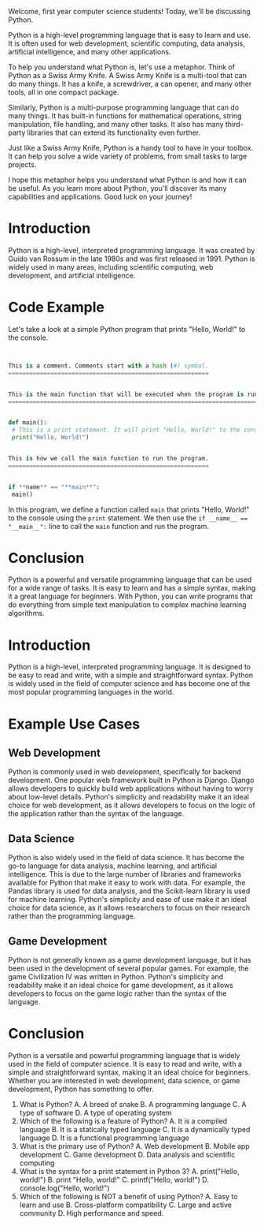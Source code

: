 Welcome, first year computer science students! Today, we'll be discussing Python.


Python is a high-level programming language that is easy to learn and use. It is often used for web development, scientific computing, data analysis, artificial intelligence, and many other applications.


To help you understand what Python is, let's use a metaphor. Think of Python as a Swiss Army Knife. A Swiss Army Knife is a multi-tool that can do many things. It has a knife, a screwdriver, a can opener, and many other tools, all in one compact package.


Similarly, Python is a multi-purpose programming language that can do many things. It has built-in functions for mathematical operations, string manipulation, file handling, and many other tasks. It also has many third-party libraries that can extend its functionality even further.


Just like a Swiss Army Knife, Python is a handy tool to have in your toolbox. It can help you solve a wide variety of problems, from small tasks to large projects.


I hope this metaphor helps you understand what Python is and how it can be useful. As you learn more about Python, you'll discover its many capabilities and applications. Good luck on your journey!


Introduction
============


Python is a high-level, interpreted programming language. It was created by Guido van Rossum in the late 1980s and was first released in 1991. Python is widely used in many areas, including scientific computing, web development, and artificial intelligence.


Code Example
============


Let's take a look at a simple Python program that prints "Hello, World!" to the console.


```python


This is a comment. Comments start with a hash (#) symbol.
=========================================================


This is the main function that will be executed when the program is run.
========================================================================


def main():
 # This is a print statement. It will print "Hello, World!" to the console.
 print("Hello, World!")


This is how we call the main function to run the program.
=========================================================


if **name** == "**main**":
 main()
```


In this program, we define a function called `main` that prints "Hello, World!" to the console using the `print` statement. We then use the `if __name__ == "__main__":` line to call the `main` function and run the program.


Conclusion
==========


Python is a powerful and versatile programming language that can be used for a wide range of tasks. It is easy to learn and has a simple syntax, making it a great language for beginners. With Python, you can write programs that do everything from simple text manipulation to complex machine learning algorithms.


Introduction
============


Python is a high-level, interpreted programming language. It is designed to be easy to read and write, with a simple and straightforward syntax. Python is widely used in the field of computer science and has become one of the most popular programming languages in the world.


Example Use Cases
=================


Web Development
---------------


Python is commonly used in web development, specifically for backend development. One popular web framework built in Python is Django. Django allows developers to quickly build web applications without having to worry about low-level details. Python's simplicity and readability make it an ideal choice for web development, as it allows developers to focus on the logic of the application rather than the syntax of the language.


Data Science
------------


Python is also widely used in the field of data science. It has become the go-to language for data analysis, machine learning, and artificial intelligence. This is due to the large number of libraries and frameworks available for Python that make it easy to work with data. For example, the Pandas library is used for data analysis, and the Scikit-learn library is used for machine learning. Python's simplicity and ease of use make it an ideal choice for data science, as it allows researchers to focus on their research rather than the programming language.


Game Development
----------------


Python is not generally known as a game development language, but it has been used in the development of several popular games. For example, the game Civilization IV was written in Python. Python's simplicity and readability make it an ideal choice for game development, as it allows developers to focus on the game logic rather than the syntax of the language.


Conclusion
==========


Python is a versatile and powerful programming language that is widely used in the field of computer science. It is easy to read and write, with a simple and straightforward syntax, making it an ideal choice for beginners. Whether you are interested in web development, data science, or game development, Python has something to offer.


1. What is Python?
A. A breed of snake
B. A programming language
C. A type of software
D. A type of operating system
2. Which of the following is a feature of Python?
A. It is a compiled language
B. It is a statically typed language
C. It is a dynamically typed language
D. It is a functional programming language
3. What is the primary use of Python?
A. Web development
B. Mobile app development
C. Game development
D. Data analysis and scientific computing
4. What is the syntax for a print statement in Python 3?
A. print("Hello, world!")
B. print "Hello, world!"
C. printf("Hello, world!")
D. console.log("Hello, world!")
5. Which of the following is NOT a benefit of using Python?
A. Easy to learn and use
B. Cross-platform compatibility
C. Large and active community
D. High performance and speed.


